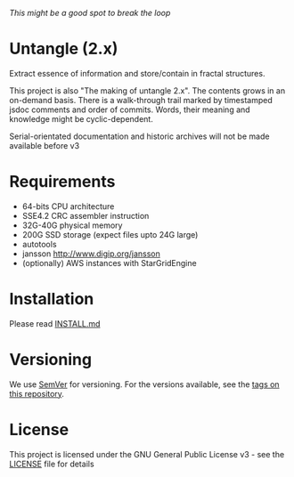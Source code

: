 _This might be a good spot to break the loop_

# Untangle (2.x)

Extract essence of information and store/contain in fractal structures. 

This project is also "The making of untangle 2.x". 
The contents grows in an on-demand basis.
There is a walk-through trail marked by timestamped jsdoc comments and order of commits.
Words, their meaning and knowledge might be cyclic-dependent.  

Serial-orientated documentation and historic archives will not be made available before v3
 
# Requirements

*   64-bits CPU architecture
*   SSE4.2 CRC assembler instruction 
*   32G-40G physical memory
*   200G SSD storage (expect files upto 24G large)
*   autotools
*   jansson http://www.digip.org/jansson
*   (optionally) AWS instances with StarGridEngine

# Installation

Please read [INSTALL.md](INSTALL.md)

# Versioning

We use [SemVer](http://semver.org/) for versioning. For the versions available, see the [tags on this repository](https://github.com/xyzzy/untangle/tags).

# License

This project is licensed under the GNU General Public License v3 - see the [LICENSE](LICENSE) file for details
